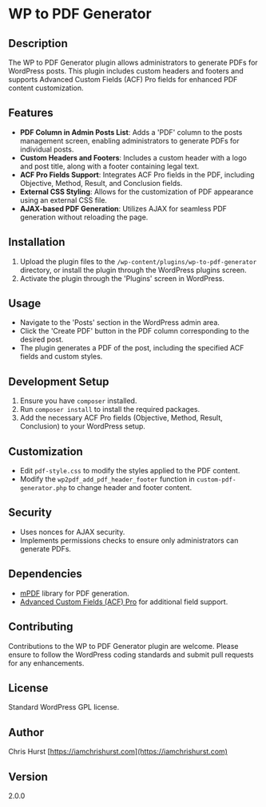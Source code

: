 # WP to PDF Generator

## Description
The WP to PDF Generator plugin allows administrators to generate PDFs for WordPress posts. This plugin includes custom headers and footers and supports Advanced Custom Fields (ACF) Pro fields for enhanced PDF content customization.

## Features
- **PDF Column in Admin Posts List**: Adds a 'PDF' column to the posts management screen, enabling administrators to generate PDFs for individual posts.
- **Custom Headers and Footers**: Includes a custom header with a logo and post title, along with a footer containing legal text.
- **ACF Pro Fields Support**: Integrates ACF Pro fields in the PDF, including Objective, Method, Result, and Conclusion fields.
- **External CSS Styling**: Allows for the customization of PDF appearance using an external CSS file.
- **AJAX-based PDF Generation**: Utilizes AJAX for seamless PDF generation without reloading the page.

## Installation
1. Upload the plugin files to the `/wp-content/plugins/wp-to-pdf-generator` directory, or install the plugin through the WordPress plugins screen.
2. Activate the plugin through the 'Plugins' screen in WordPress.

## Usage
- Navigate to the 'Posts' section in the WordPress admin area.
- Click the 'Create PDF' button in the PDF column corresponding to the desired post.
- The plugin generates a PDF of the post, including the specified ACF fields and custom styles.

## Development Setup
1. Ensure you have `composer` installed.
2. Run `composer install` to install the required packages.
3. Add the necessary ACF Pro fields (Objective, Method, Result, Conclusion) to your WordPress setup.

## Customization
- Edit `pdf-style.css` to modify the styles applied to the PDF content.
- Modify the `wp2pdf_add_pdf_header_footer` function in `custom-pdf-generator.php` to change header and footer content.

## Security
- Uses nonces for AJAX security.
- Implements permissions checks to ensure only administrators can generate PDFs.

## Dependencies
- [mPDF](https://mpdf.github.io/) library for PDF generation.
- [Advanced Custom Fields (ACF) Pro](https://www.advancedcustomfields.com/pro/) for additional field support.

## Contributing
Contributions to the WP to PDF Generator plugin are welcome. Please ensure to follow the WordPress coding standards and submit pull requests for any enhancements.

## License
Standard WordPress GPL license.

## Author
Chris Hurst
[https://iamchrishurst.com](https://iamchrishurst.com)

## Version
2.0.0
